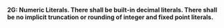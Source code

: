 **2G: Numeric Literals.  There shall be built-in decimal literals. There shall be no implicit truncation or rounding of integer and fixed point literals.**
